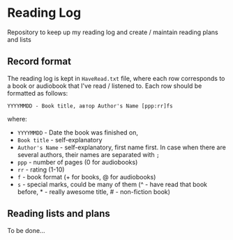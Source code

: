# Reading Log
Repository to keep up my reading log and create / maintain reading plans and lists

## Record format
The reading log is kept in `HaveRead.txt` file, where each row corresponds to a book or audiobook that I've read / listened to. Each row should be formatted as follows:

```
YYYYMMDD - Book title, автор Author's Name [ppp:rr]fs
```

where:

* `YYYYMMDD` - Date the book was finished on,
* `Book title` - self-explanatory
* `Author's Name` - self-explanatory, first name first. In case when there are several authors, their names are separated with `; `
* `ppp` - number of pages (0 for audiobooks)
* `rr` - rating (1-10)
* `f` - book format (+ for books, @ for audiobooks)
* `s` - special marks, could be many of them (^ - have read that book before, * - really awesome title, # - non-fiction book)


## Reading lists and plans

To be done...